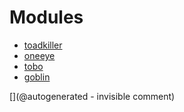 
# Modules

* [toadkiller](/retired/toadkiller/)
* [oneeye](/retired/oneeye/)
* [tobo](/tobo/)
* [goblin](/goblin/)


[](@autogenerated - invisible comment)